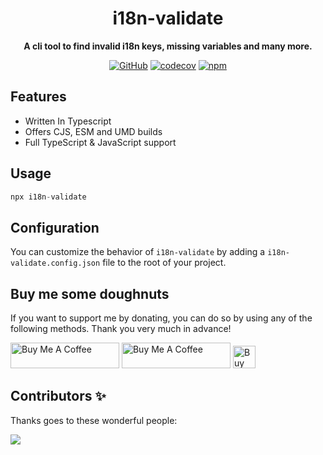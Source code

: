 <div align="center">

# i18n-validate

**A cli tool to find invalid i18n keys, missing variables and many more.**

[![GitHub](https://img.shields.io/github/license/imranbarbhuiya/i18n-validate)](https://github.com/imranbarbhuiya/i18n-validate/blob/main/LICENSE)
[![codecov](https://codecov.io/gh/imranbarbhuiya/i18n-validate/branch/main/graph/badge.svg?token=token)](https://codecov.io/gh/imranbarbhuiya/i18n-validate)
[![npm](https://img.shields.io/npm/v/i18n-validate?color=crimson&logo=npm&style=flat-square)](https://www.npmjs.com/package/i18n-validate)

</div>

## Features

-   Written In Typescript
-   Offers CJS, ESM and UMD builds
-   Full TypeScript & JavaScript support

## Usage

```ts
npx i18n-validate
```

## Configuration

You can customize the behavior of `i18n-validate` by adding a `i18n-validate.config.json` file to the root of your project.

<!-- Add info -->

## Buy me some doughnuts

If you want to support me by donating, you can do so by using any of the following methods. Thank you very much in advance!

<a href="https://github.com/sponsors/imranbarbhuiya" target="_blank"><img src="https://img.shields.io/static/v1?label=Sponsor&message=%E2%9D%A4&logo=GitHub&color=%23fe8e86" alt="Buy Me A Coffee" height="41" width="174"></a>
<a href="https://www.buymeacoffee.com/parbez" target="_blank"><img src="https://cdn.buymeacoffee.com/buttons/default-orange.png" alt="Buy Me A Coffee" height="41" width="174"></a>
<a href='https://ko-fi.com/Y8Y1CBIJH' target='_blank'><img height='36' style='border:0px;height:36px;' src='https://cdn.ko-fi.com/cdn/kofi4.png?v=3' border='0' alt='Buy Me a Coffee at ko-fi.com' /></a>

## Contributors ✨

Thanks goes to these wonderful people:

<a href="https://github.com/imranbarbhuiya/i18n-validate/graphs/contributors">
    <img src="https://contrib.rocks/image?repo=imranbarbhuiya/i18n-validate" />
</a>
